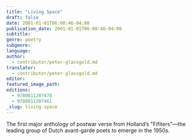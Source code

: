 ```yaml
---
title: "Living Space"
draft: false
date: 2001-01-01T06:00:46-04:00
publication_date: 2001-01-01T06:00:46-04:00
subtitle:
genre: poetry
subgenre:
language:
author:
  - contributor/peter-glassgold.md
translator:
  - contributor/peter-glassgold.md
editor:
featured_image_path:
editions:
  - 9780811207478
  - 9780811207461
_slug: living-space
---
```


The first major anthology of postwar verse from Holland’s "Fifiters"––the leading group of Dutch avant-garde poets to emerge in the 1950s.

